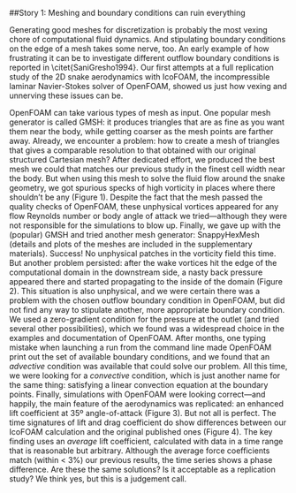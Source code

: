 ##Story 1: Meshing and boundary conditions can ruin everything

Generating good meshes for discretization  is probably the most vexing chore of computational fluid dynamics. 
And stipulating boundary conditions on the edge of a mesh takes some nerve, too. 
An early example of how frustrating it can be to investigate different outflow boundary conditions is reported in \citet{SaniGresho1994}. 
Our first attempts at a full replication study of the 2D snake aerodynamics with IcoFOAM, the incompressible laminar Navier-Stokes solver of OpenFOAM, showed us just how vexing and unnerving these issues can be.

OpenFOAM can take various types of mesh as input. 
One popular mesh generator is called GMSH: it produces triangles that are as fine as you want them near the body, while getting coarser as the mesh points are farther away. 
Already, we encounter a problem: how to create a mesh of triangles that gives a comparable resolution to that obtained with our original structured Cartesian mesh? 
After dedicated effort, we produced the best mesh we could that matches our previous study in the finest cell width near the body. 
But when using this mesh to solve the fluid flow around the snake geometry, we got spurious specks of high vorticity in places where there shouldn’t be any (Figure 1). 
Despite the fact that the mesh passed the quality checks of OpenFOAM, these unphysical vortices appeared for any flow Reynolds number or body angle of attack we tried—although they were not responsible for the simulations to blow up.
Finally, we gave up with the (popular) GMSH and tried another mesh generator: SnappyHexMesh (details and plots of the meshes are included in the supplementary materials). 
Success! 
No unphysical patches in the vorticity field this time. 
But another problem persisted: after the wake vortices hit the edge of the computational domain in the downstream side, a nasty back pressure appeared there and started propagating to the inside of the domain (Figure 2). 
This situation is also unphysical, and we were certain there was a problem with the chosen outflow boundary condition in OpenFOAM, but did not find any way to stipulate another, more appropriate boundary condition. 
We used a zero-gradient condition for the pressure at the outlet (and tried several other possibilities), which we found was a widespread choice in the examples and documentation of OpenFOAM. 
After months, one typing mistake when launching a run from the command line made OpenFOAM print out the set of available boundary conditions, and we found that an _advective_ condition was available that could solve our problem. 
All this time, we were looking for a _convective_ condition, which is just another name for the same thing: satisfying a linear convection equation at the boundary points. 
Finally, simulations with OpenFOAM were looking correct—and happily, the main feature of the aerodynamics was replicated: an enhanced lift coefficient at 35º angle-of-attack (Figure 3). 
But not all is perfect. 
The time signatures of lift and drag coefficient do show differences between our IcoFOAM calculation and the original published ones (Figure 4). 
The key finding uses an _average_ lift coefficient, calculated with data in a time range that is reasonable but arbitrary. 
Although the average force coefficients match (within < 3%) our previous results, the time series shows a phase difference. 
Are these the same solutions? 
Is it acceptable as a replication study? 
We think yes, but this is a judgement call.